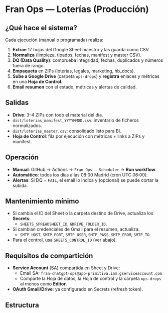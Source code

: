 # Fran Ops — Loterías (Producción)

## ¿Qué hace el sistema?
Cada ejecución (manual o programada) realiza:
1. **Extrae** 17 hojas del Google Sheet maestro y las guarda como CSV.
2. **Normaliza** (limpieza, tipados, fechas, manifest y master CSV).
3. **DQ (Data Quality)**: comprueba integridad, fechas, duplicados y números fuera de rango.
4. **Empaqueta** en ZIPs (loterias, legales, marketing, hb_docs).
5. **Sube a Google Drive** (carpeta `ops-drops`) y **registra** enlaces y métricas en una **Hoja de Control**.
6. **Email resumen** con el estado, métricas y alertas de calidad.

## Salidas
- **Drive**: 3–4 ZIPs con todo el material del día.
- `dist/loterias_manifest_YYYYMMDD.csv`: inventario de ficheros normalizados.
- `dist/loterias_master.csv`: consolidado listo para BI.
- **Hoja de Control**: fila por ejecución con métricas + links a ZIPs y manifest.

## Operación
- **Manual**: GitHub → Actions → `Fran Ops — Scheduler` → **Run workflow**.
- **Automático**: todos los días a las 08:00 Madrid (cron UTC 06:00).
- **Alertas**: Si DQ = `FAIL`, el email lo indica y (opcional) se puede cortar la subida.

## Mantenimiento mínimo
- Si cambia el ID del Sheet o la carpeta destino de Drive, actualiza los **Secrets**:
  - `SHEETS_SPREADSHEET_ID`, `GDRIVE_FOLDER_ID`.
- Si cambian credenciales de Gmail para el resumen, actualiza:
  - `SMTP_HOST`, `SMTP_PORT`, `SMTP_USER`, `SMTP_PASS`, `SMTP_FROM`, `SMTP_TO`.
- Para el control, usa `SHEETS_CONTROL_ID` (ver abajo).

## Requisitos de compartición
- **Service Account** (SA) compartida en Sheet y Drive:
  - Email SA: `fran-chatgpt-ops@app-primitiva.iam.gserviceaccount.com`
  - Comparte la Hoja de datos, la Hoja de control y la carpeta `ops-drops` al menos como **Editor**.
- **OAuth Gmail/Drive**: ya configurado en Secrets (refresh token).

## Estructura
